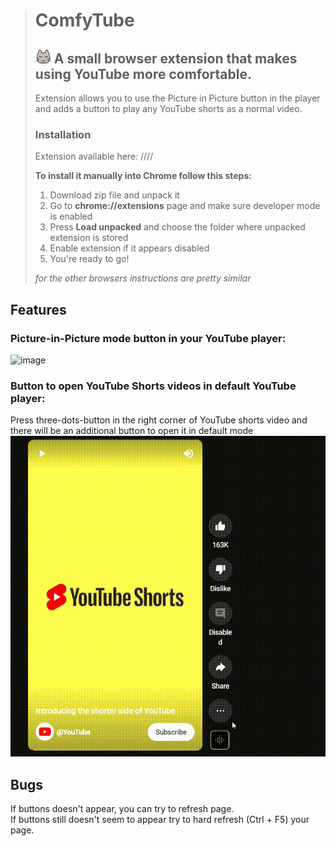 ># ComfyTube
>## ![logo](https://github.com/kthing0/ComfyTube/blob/master/icons/25.png "ComfyTube Icon") A small browser extension that makes using YouTube more comfortable.  
> Extension allows you to use the Picture in Picture button in the player and adds a button to play any YouTube shorts as a normal video. 
>
>### Installation
>Extension available here:
>////
>
>**To install it manually into Chrome follow this steps:**
> 1. Download zip file and unpack it 
> 2. Go to **chrome://extensions** page and make sure developer mode is enabled
> 3. Press **Load unpacked** and choose the folder where unpacked extension is stored
> 4. Enable extension if it appears disabled
> 5. You're ready to go!  
>   
> *for the other browsers instructions are pretty similar*

## Features
### Picture-in-Picture mode button in your YouTube player:
![image](https://user-images.githubusercontent.com/46092948/222886436-0672ee28-2d60-41da-89a5-ec9326a43e95.png)
  
### Button to open YouTube Shorts videos in default YouTube player:
 Press three-dots-button in the right corner of YouTube shorts video and there will be an additional button to open it in default mode
![shorts](https://github.com/kthing0/ComfyTube/blob/master/icons/shorts.gif)
  
## Bugs
 If buttons doesn't appear, you can try to refresh page.  
 If buttons still doesn't seem to appear try to hard refresh (Ctrl + F5) your page.
